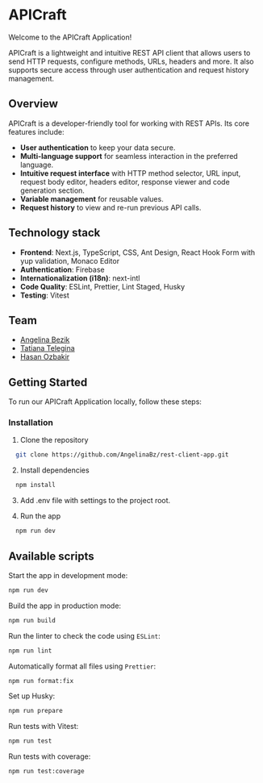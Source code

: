 # APICraft

Welcome to the APICraft Application!

APICraft is a lightweight and intuitive REST API client that allows users to send HTTP requests, configure methods, URLs, headers and more. It also supports secure access through user authentication and request history management.

## Overview

APICraft is a developer-friendly tool for working with REST APIs. Its core features include:
- **User authentication** to keep your data secure.
- **Multi-language support** for seamless interaction in the preferred language.
- **Intuitive request interface** with HTTP method selector, URL input, request body editor, headers editor, response viewer and code generation section.
- **Variable management** for reusable values.
- **Request history** to view and re-run previous API calls.

## Technology stack

- **Frontend**: Next.js, TypeScript, CSS, Ant Design, React Hook Form with yup validation, Monaco Editor
- **Authentication**: Firebase
- **Internationalization (i18n)**: next-intl
- **Code Quality**: ESLint, Prettier, Lint Staged, Husky
- **Testing**: Vitest

## Team

- [Angelina Bezik](https://github.com/AngelinaBz)
- [Tatiana Telegina](https://github.com/pambaka)
- [Hasan Ozbakir](https://github.com/hasanozbakir)

## Getting Started

To run our APICraft Application locally, follow these steps:

### Installation

1. Clone the repository

```sh
  git clone https://github.com/AngelinaBz/rest-client-app.git
```

2. Install dependencies

```sh
  npm install
```

3. Add .env file with settings to the project root.

4. Run the app

```sh
  npm run dev
```

## Available scripts

Start the app in development mode:

```sh
npm run dev
```

Build the app in production mode:

```sh
npm run build
```

Run the linter to check the code using `ESLint`:

```sh
npm run lint
```

Automatically format all files using `Prettier`:

```sh
npm run format:fix
```

Set up Husky:

```sh
npm run prepare
```

Run tests with Vitest:

```sh
npm run test
```

Run tests with coverage:

```sh
npm run test:coverage
```
